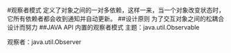 #观察者模式
定义了对象之间的一对多依赖，这样一来，当一个对象改变状态时，它所有依赖者都会收到通知并自动更新。
##设计原则
为了交互对象之间的松耦合设计而努力
##JAVA API 内置的观察者模式
主题：java.util.Observable

观察者：java.util.Observer

